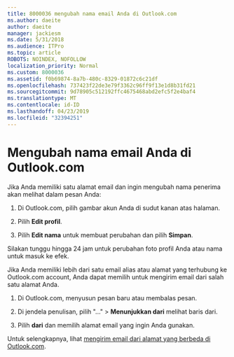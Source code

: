 ```yaml
---
title: 8000036 mengubah nama email Anda di Outlook.com
ms.author: daeite
author: daeite
manager: jackiesm
ms.date: 5/31/2018
ms.audience: ITPro
ms.topic: article
ROBOTS: NOINDEX, NOFOLLOW
localization_priority: Normal
ms.custom: 8000036
ms.assetid: f0b69874-8a7b-480c-8329-01872c6c21df
ms.openlocfilehash: 737423f22de3e79f3362c96ff9f13e1d8b31fd21
ms.sourcegitcommit: 9d78905c512192ffc4675468abd2efc5f2e4baf4
ms.translationtype: MT
ms.contentlocale: id-ID
ms.lasthandoff: 04/23/2019
ms.locfileid: "32394251"
---
```

# <a name="change-your-email-name-in-outlookcom"></a>Mengubah nama email Anda di Outlook.com

Jika Anda memiliki satu alamat email dan ingin mengubah nama penerima akan melihat dalam pesan Anda:
  
1. Di Outlook.com, pilih gambar akun Anda di sudut kanan atas halaman.
    
2. Pilih **Edit profil**. 
    
3. Pilih **Edit nama** untuk membuat perubahan dan pilih **Simpan**. 
    
Silakan tunggu hingga 24 jam untuk perubahan foto profil Anda atau nama untuk masuk ke efek.
  
Jika Anda memiliki lebih dari satu email alias atau alamat yang terhubung ke Outlook.com account, Anda dapat memilih untuk mengirim email dari salah satu alamat Anda.
  
1. Di Outlook.com, menyusun pesan baru atau membalas pesan.
    
2. Di jendela penulisan, pilih "..." \> **Menunjukkan dari** melihat baris dari. 
    
3. Pilih **dari** dan memilih alamat email yang ingin Anda gunakan. 
    
Untuk selengkapnya, lihat [mengirim email dari alamat yang berbeda di Outlook.com](https://go.microsoft.com/fwlink/p/?linkid=2001701&amp;clcid=0x409).
  

